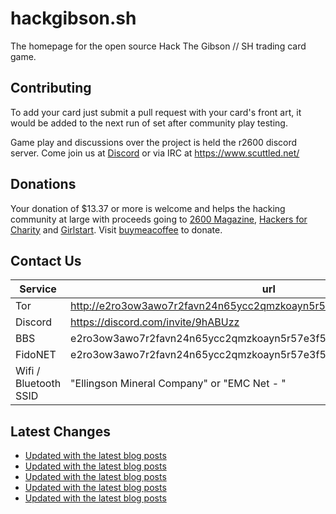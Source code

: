 # hackgibson.sh
The homepage for the open source Hack The Gibson // SH trading card game.


## Contributing

To add your card just submit a pull request with your card's front art, it would be added to the next run of set after community play testing.

Game play and discussions over the project is held the r2600 discord server. Come join us at [Discord](https://discord.com/invite/9hABUzz) or via IRC at https://www.scuttled.net/


## Donations

Your donation of $13.37 or more is welcome and helps the hacking community at large with proceeds going to [2600 Magazine](https://2600.com/), [Hackers for Charity](https://hackersforcharity.org) and [Girlstart](https://girlstart.org).  Visit [buymeacoffee](https://www.buymeacoffee.com/hackgibson.sh) to donate.


## Contact Us

Service | url
-|-
Tor | http://e2ro3ow3awo7r2favn24n65ycc2qmzkoayn5r57e3f56nvjwdcgg32ad.onion
Discord | https://discord.com/invite/9hABUzz
BBS | e2ro3ow3awo7r2favn24n65ycc2qmzkoayn5r57e3f56nvjwdcgg32ad.onion:23
FidoNET | e2ro3ow3awo7r2favn24n65ycc2qmzkoayn5r57e3f56nvjwdcgg32ad.onion:24554
Wifi / Bluetooth SSID | "Ellingson Mineral Company" or "EMC Net - <fidonet address>"

## Latest Changes
<!-- BLOG-POST-LIST:START -->
- [Updated with the latest blog posts](https://github.com/DFW2600/hackgibson.sh/commit/6c45b327dd3899552c8396534d89a02b0d4c5947)
- [Updated with the latest blog posts](https://github.com/DFW2600/hackgibson.sh/commit/2aeb96190cd21c2ffe5cf1bfb7d733d156576830)
- [Updated with the latest blog posts](https://github.com/DFW2600/hackgibson.sh/commit/7308831fbb9dae1596c62f814276f09859a951c0)
- [Updated with the latest blog posts](https://github.com/DFW2600/hackgibson.sh/commit/da9068ad6d42a1a8aa9bf300e64b52a0d027a7cd)
- [Updated with the latest blog posts](https://github.com/DFW2600/hackgibson.sh/commit/e69e096f272311c2ca8ff13fae8f8ae0c8e68e0c)
<!-- BLOG-POST-LIST:END -->
